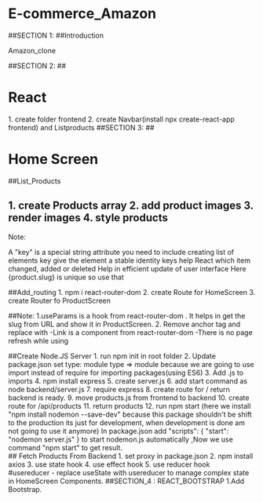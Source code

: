 # E-commerce_Amazon

##SECTION 1: ##Introduction
           <p>Amazon_clone </p>
##SECTION 2: ##<h1>React</h1>
             1. create folder frontend
             2. create Navbar(install npx create-react-app frontend) and Listproducts
##SECTION 3: ##<h1>Home Screen</h1>
             ##List_Products
             <h2>
             1. create Products array
             2. add product images
             3. render images
             4. style products </h2>
             Note: <p>A "key" is a special string attribute you need to include creating list of elements
             key give the element a stable identity
             keys help React which item changed, added or deleted
             Help in efficient update of user interface
             Here {product.slug} is unique so use that </p>
 ##Add_routing
    1. npm i react-router-dom
    2. create Route for HomeScreen
    3. create Router fo ProductScreen           
           
  ##Note: 1.useParams is a hook from react-router-dom . It helps in get the slug from URL and show it in ProductScreen.
                      2. Remove anchor tag and replace with <link>
                         -Link is a component from react-router-dom 
                         -There is no page refresh whle using <link to="/"> </Link>             
             
   ##Create Node.JS Server
                    1. run npm init in root folder
                    2. Update package.json set type: module
                       type => module because we are going to use import instead of require for importing packages(using ES6)
                    3. Add .js to imports
                    4. npm install express
                    5. create server.js
                    6. add start command as node backend/server.js
                    7. require express
                    8. create route for / return backend is ready.
                    9. move products.js from frontend to backend
                   10. create route for /api/products
                   11. return products
                   12. run npm start
                      (here we install "npm install nodemon --save-dev" because this package shouldn't be shift to
                      the production its just for development, when development is done am not going to use it anymore)
                      In package.json add 
                                     "scripts": {  "start": "nodemon server.js" }
                                     to start nodemon.js automatically ,Now we use command "npm start" to get result.         
          ## Fetch Products From Backend
                   1. set proxy in package.json
                   2. npm install axios
                   3. use state hook
                   4. use effect hook
                   5. use reducer hook  
#usereducer - replace useState with usereducer to manage complex state in HomeScreen Components.
           ##SECTION_4 : REACT_BOOTSTRAP
                      1.Add Bootstrap.                   
                                                    
              